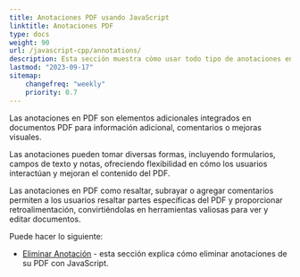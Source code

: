 ```yaml
---
title: Anotaciones PDF usando JavaScript
linktitle: Anotaciones PDF
type: docs
weight: 90
url: /javascript-cpp/annotations/
description: Esta sección muestra cómo usar todo tipo de anotaciones en su archivo PDF con Aspose.PDF para JavaScript vía C++.
lastmod: "2023-09-17"
sitemap:
    changefreq: "weekly"
    priority: 0.7
---
```


Las anotaciones en PDF son elementos adicionales integrados en documentos PDF para información adicional, comentarios o mejoras visuales.

Las anotaciones pueden tomar diversas formas, incluyendo formularios, campos de texto y notas, ofreciendo flexibilidad en cómo los usuarios interactúan y mejoran el contenido del PDF.

Las anotaciones en PDF como resaltar, subrayar o agregar comentarios permiten a los usuarios resaltar partes específicas del PDF y proporcionar retroalimentación, convirtiéndolas en herramientas valiosas para ver y editar documentos.

Puede hacer lo siguiente:

- [Eliminar Anotación](/pdf/javascript-cpp/delete-annotation/) - esta sección explica cómo eliminar anotaciones de su PDF con JavaScript.